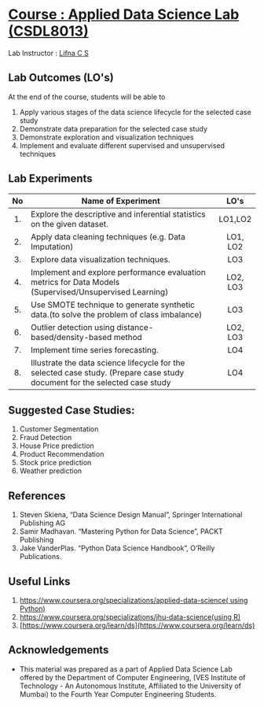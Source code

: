 # [Course : Applied Data Science Lab (CSDL8013)](https://drive.google.com/file/d/10EdbNhgaU301YdatfsVj0avFMbAQ5yEU/view?usp=sharing)
Lab Instructor : [Lifna C S](mailto:lifna.cs@ves.ac.in)

## Lab Outcomes (LO's)
At the end of the course, students will be able to
1. Apply various stages of the data science lifecycle for the selected case study
2. Demonstrate data preparation for the selected case study
3. Demonstrate exploration and visualization techniques
4. Implement and evaluate different supervised and unsupervised techniques

## Lab Experiments
| No | Name of Experiment | LO's |
| :--: | ------------------ | :----: |
| 1. | Explore the descriptive and inferential statistics on the given dataset. | LO1,LO2 |
| 2. | Apply data cleaning techniques (e.g. Data Imputation) | LO1, LO2 |
| 3. | Explore data visualization techniques. | LO3 |
| 4. | Implement  and  explore performance evaluation metrics for Data Models (Supervised/Unsupervised Learning)  | LO2, LO3 |
| 5. | Use SMOTE technique to generate synthetic data.(to solve the problem of class imbalance) | LO3 |
| 6. | Outlier detection using distance-based/density-based method  | LO2, LO3 |
| 7. | Implement time series forecasting. | LO4 |
| 8. | Illustrate the data science lifecycle for the selected case study. (Prepare case study document for the selected case study  | LO4 |

## Suggested Case Studies:
1. Customer Segmentation
2. Fraud Detection
3. House Price prediction
4. Product Recommendation
5. Stock price prediction
6. Weather prediction

## References
1. Steven Skiena, “Data Science Design Manual”, Springer International Publishing AG
2. Samir Madhavan. “Mastering Python for Data Science”, PACKT Publishing
3. Jake VanderPlas. “Python Data Science Handbook”, O’Reilly Publications.

## Useful Links
1. [https://www.coursera.org/specializations/applied-data-science( using Python)](https://www.coursera.org/specializations/applied-data-science)
2. [https://www.coursera.org/specializations/jhu-data-science(using R)](https://www.coursera.org/specializations/jhu-data-science)
3. [https://www.coursera.org/learn/ds](https://www.coursera.org/learn/ds)

## Acknowledgements
* This material was prepared as a part of Applied Data Science Lab offered by the Department of Computer Engineering, (VES Institute of Technology - An Autonomous Institute, Affiliated to the University of Mumbai) to the Fourth Year Computer Engineering Students.
